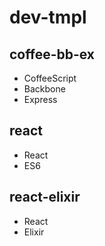 # dev-tmpl

## coffee-bb-ex
* CoffeeScript
* Backbone
* Express

## react
* React
* ES6

## react-elixir
* React
* Elixir
